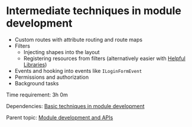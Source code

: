 # Intermediate techniques in module development

- Custom routes with attribute routing and route maps
- Filters
  - Injecting shapes into the layout
  - Registering resources from filters (alternatively easier with [Helpful Libraries](https://github.com/Lombiq/Helpful-Libraries/blob/dev/Lombiq.HelpfulLibraries/Docs/ResourceManagementLibraries.md))
- Events and hooking into events like `ILoginFormEvent`
- Permissions and authorization
- Background tasks

Time requirement: 3h 0m

Dependencies: [Basic techniques in module development](BasicTechniquesInModuleDevelopment)

Parent topic: [Module development and APIs](./)
